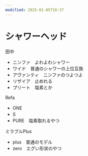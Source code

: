 ```yaml
---
modified: 2025-01-05T18:37
---
```

# シャワーヘッド

田中

- ニンファ　よわよわシャワー  
- ワイド　普通のシャワーの上位互換  
- アヴァンティ　ニンファのつよつよ  
- リザイア　止めれる  
- プリート　塩素とか  

Refa

- ONE　  
- S　  
- PURE　塩素取れるやつ  

ミラブルPlus

- plus　普通のモデル  
- zero　エグい形状のやつ